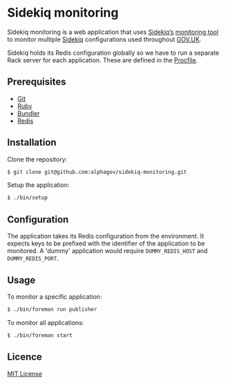 # Sidekiq monitoring

Sidekiq monitoring is a web application that uses [Sidekiq’s][sidekiq] [monitoring tool](https://github.com/mperham/sidekiq/wiki/Monitoring#standalone) to monitor multiple [Sidekiq] configurations used throughout [GOV.UK][govuk].

Sidekiq holds its Redis configuration globally so we have to run a separate Rack server for each application. These are defined in the [Procfile](Procfile).

## Prerequisites

* [Git]
* [Ruby]
* [Bundler]
* [Redis]

## Installation

Clone the repository:

```sh
$ git clone git@github.com:alphagov/sidekiq-monitoring.git
```

Setup the application:

```sh
$ ./bin/setup
```

## Configuration

The application takes its Redis configuration from the environment. It expects keys to be prefixed with the identifier of the application to be monitored. A 'dummy' application would require `DUMMY_REDIS_HOST` and `DUMMY_REDIS_PORT`.

## Usage

To monitor a specific application:

```sh
$ ./bin/foreman run publisher
```

To monitor all applications:

```sh
$ ./bin/foreman start
```

[Bundler]: http://bundler.io
[Git]: http://git-scm.com
[GOVUK]: https://www.gov.uk
[Redis]: http://redis.io
[Ruby]: https://www.ruby-lang.org
[Sidekiq]: http://sidekiq.org

## Licence

[MIT License](LICENCE)

